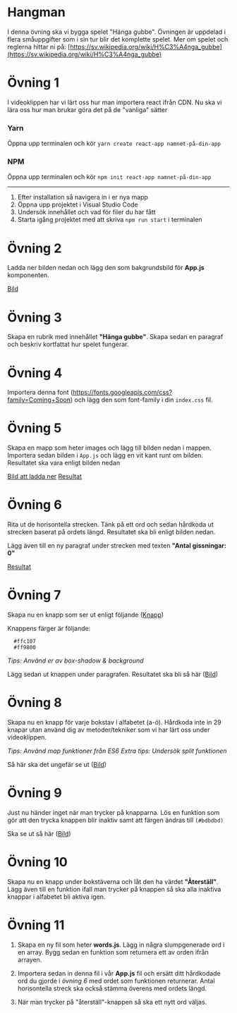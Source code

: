 # Hangman

I denna övning ska vi bygga spelet "Hänga gubbe". Övningen är uppdelad i flera småuppgifter som i sin tur blir det komplette spelet. Mer om spelet och reglerna hittar ni på: [https://sv.wikipedia.org/wiki/H%C3%A4nga_gubbe](https://sv.wikipedia.org/wiki/H%C3%A4nga_gubbe)


# Övning 1

I videoklippen har vi lärt oss hur man importera react ifrån CDN. Nu ska vi lära oss hur man brukar göra det på de "vanliga" sätter

### Yarn

Öppna upp terminalen och kör `yarn create react-app namnet-på-din-app`

### NPM

Öppna upp terminalen och kör `npm init react-app namnet-på-din-app`

---
 1. Efter installation så navigera in i er nya mapp
 2. Öppna upp projektet i Visual Studio Code
 3. Undersök innehållet och vad för filer du har fått
 4. Starta igång projektet med att skriva `npm run start` i terminalen

# Övning 2

Ladda ner bilden nedan och lägg den som bakgrundsbild för **App.js** komponenten.

[Bild](https://images-wixmp-ed30a86b8c4ca887773594c2.wixmp.com/intermediary/f/61f7685f-47e5-49a0-b5cb-ca6b8cab4228/drok89-a7a2a550-ba87-40a6-9701-b635550d55b3.jpg)



# Övning 3

Skapa en rubrik med innehållet **"Hänga gubbe"**.  Skapa sedan en paragraf och beskriv kortfattat hur spelet fungerar. 

# Övning 4

Importera denna font (https://fonts.googleapis.com/css?family=Coming+Soon) och lägg den som font-family i din `index.css` fil. 

# Övning 5
Skapa en mapp som heter images och lägg till bilden nedan i mappen. Importera sedan bilden i `App.js` och lägg en vit kant runt om bilden. Resultatet ska vara enligt bilden nedan


[Bild att ladda ner](https://ibb.co/stm1kZS)
[Resultat](https://ibb.co/Yj8TJdg)

# Övning 6
Rita ut de horisontella strecken. Tänk på ett ord och sedan hårdkoda ut strecken baserat på ordets längd. Resultatet ska bli enligt bilden nedan. 

Lägg även till en ny paragraf under strecken med texten **"Antal gissningar: 0"**

[Resultat](https://ibb.co/bB7fkFx)

# Övning 7
Skapa nu en knapp som ser ut enligt följande ([Knapp](https://ibb.co/FWTQc54))

Knappens färger är följande: 
  

      #ffc107
      #ff9800

*Tips: Använd er av box-shadow & background*

Lägg sedan ut knappen under paragrafen. Resultatet ska bli så här ([Bild](https://ibb.co/pP6fMb1))

# Övning 8 
Skapa nu en knapp för varje bokstav i alfabetet (a-ö). Hårdkoda inte in 29 knapar utan använd dig av metoder/tekniker som vi har lärt oss under videoklippen. 

*Tips: Använd map funktioner från ES6
Extra tips: Undersök split funktionen*

Så här ska det ungefär se ut ([Bild](https://ibb.co/cYvXXW2))

# Övning 9
Just nu händer inget när man trycker på knapparna. Lös en funktion som gör att den trycka knappen blir inaktiv samt att färgen ändras till `(#bdbdbd)`

Ska se ut så här ([Bild](https://ibb.co/82MJWFX))

# Övning 10
Skapa nu en knapp under bokstäverna och låt den ha värdet **"Återställ"**. Lägg även till en funktion ifall man trycker på knappen så ska alla inaktiva knappar i alfabetet bli aktiva igen. 


# Övning 11

 1. Skapa en ny fil som heter **words.js**. Lägg in några slumpgenerade
    ord i en array. Bygg sedan en funktion som returnera ett av orden
    ifrån arrayen. 
    
 2. Importera sedan in denna fil i vår **App.js** fil och ersätt ditt
    hårdkodade ord du gjorde i *övning 6* med ordet som funktionen
    returnerar. Antal horisontella streck ska också stämma överens med
    ordets längd.
    
 3. När man trycker på "återställ"-knappen så ska ett nytt ord väljas.
